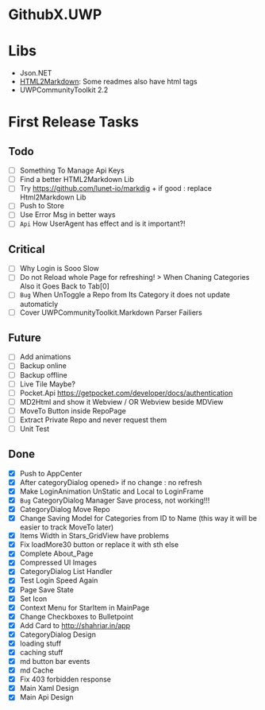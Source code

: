 # GithubX.UWP

# Libs

* Json.NET
* [HTML2Markdown](https://github.com/baynezy/Html2Markdown): Some readmes also have html tags
* UWPCommunityToolkit 2.2

# First Release Tasks

## Todo
- [ ] Something To Manage Api Keys
- [ ] Find a better HTML2Markdown Lib
- [ ] Try https://github.com/lunet-io/markdig + if good : replace Html2Markdown Lib
- [ ] Push to Store
- [ ] Use Error Msg in better ways
- [ ] `Api` How UserAgent has effect and is it important?!

## Critical
- [ ] Why Login is Sooo Slow
- [ ] Do not Reload whole Page for refreshing! > When Chaning Categories Also it Goes Back to Tab[0]
- [ ] `Bug` When UnToggle a Repo from Its Category it does not update automaticly
- [ ] Cover UWPCommunityToolkit.Markdown Parser Failiers

## Future
- [ ] Add animations
- [ ] Backup online
- [ ] Backup offline
- [ ] Live Tile Maybe?
- [ ] Pocket.Api https://getpocket.com/developer/docs/authentication
- [ ] MD2Html and show it Webview / OR Webview beside MDView
- [ ] MoveTo Button inside RepoPage
- [ ] Extract Private Repo and never request them
- [ ] Unit Test

## Done
- [x] Push to AppCenter
- [x] After categoryDialog opened> if no change : no refresh
- [x] Make LoginAnimation UnStatic and Local to LoginFrame
- [x] `Bug` CategoryDialog Manager Save process, not working!!!
- [x] CategoryDialog Move Repo
- [x] Change Saving Model for Categories from ID to Name (this way it will be easier to track MoveTo later)
- [x]  Items Width in Stars_GridView have problems
- [x] Fix loadMore30 button or replace it with sth else
- [x] Complete About_Page
- [x] Compressed UI Images  
- [x] CategoryDialog List Handler
- [x] Test Login Speed Again
- [x] Page Save State
- [x] Set Icon
- [x] Context Menu for StarItem in MainPage
- [x] Change Checkboxes to Bulletpoint
- [x] Add Card to http://shahriar.in/app
- [x] CategoryDialog Design
- [x] loading stuff
- [x] caching stuff
- [x] md button bar events
- [x] md Cache
- [x] Fix 403 forbidden response
- [x] Main Xaml Design
- [x] Main Api Design
